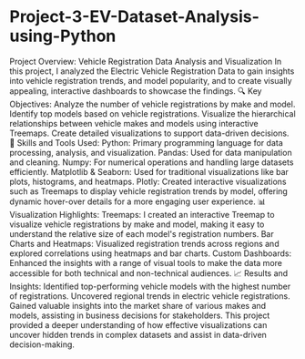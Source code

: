 # Project-3-EV-Dataset-Analysis-using-Python
Project Overview: Vehicle Registration Data Analysis and Visualization
In this project, I analyzed the Electric Vehicle Registration Data to gain insights into vehicle registration trends, and model popularity, and to create visually appealing, interactive dashboards to showcase the findings.
🔍 Key Objectives:
Analyze the number of vehicle registrations by make and model.
Identify top models based on vehicle registrations.
Visualize the hierarchical relationships between vehicle makes and models using interactive Treemaps.
Create detailed visualizations to support data-driven decisions.
🔧 Skills and Tools Used:
Python: Primary programming language for data processing, analysis, and visualization.
Pandas: Used for data manipulation and cleaning.
Numpy: For numerical operations and handling large datasets efficiently.
Matplotlib & Seaborn: Used for traditional visualizations like bar plots, histograms, and heatmaps.
Plotly: Created interactive visualizations such as Treemaps to display vehicle registration trends by model, offering dynamic hover-over details for a more engaging user experience.
📊 Visualization Highlights:
Treemaps: I created an interactive Treemap to visualize vehicle registrations by make and model, making it easy to understand the relative size of each model's registration numbers.
Bar Charts and Heatmaps: Visualized registration trends across regions and explored correlations using heatmaps and bar charts.
Custom Dashboards: Enhanced the insights with a range of visual tools to make the data more accessible for both technical and non-technical audiences.
📈 Results and Insights:
Identified top-performing vehicle models with the highest number of registrations.
Uncovered regional trends in electric vehicle registrations.
Gained valuable insights into the market share of various makes and models, assisting in business decisions for stakeholders.
This project provided a deeper understanding of how effective visualizations can uncover hidden trends in complex datasets and assist in data-driven decision-making.
